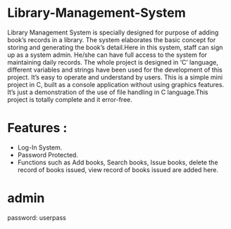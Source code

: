 # Library-Management-System
Library Management System is specially designed for purpose of adding book’s records in a library. The system elaborates the basic concept for storing and generating the book’s detail.Here in this system, staff can sign up as a system admin. He/she can have full access to the system for maintaining daily records. The whole project is designed in ‘C’ language, different variables and strings have been used for the development of this project. It’s easy to operate and understand by users. This is a simple mini project in C, built as a console application without using graphics features. It’s just a demonstration of the use of file handling in C language.This project is totally complete and it error-free.

# Features :

- Log-In System.
- Password Protected.
- Functions such as Add books, Search books, Issue books, delete the record of books issued, view record of books issued are added here.


# admin

password: userpass
